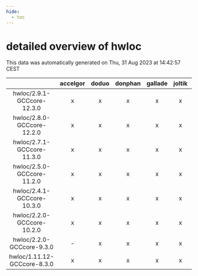 ```yaml
---
hide:
  - toc
---
```


detailed overview of hwloc
==========================


This data was automatically generated on Thu, 31 Aug 2023 at 14:42:57 CEST  

| |accelgor|doduo|donphan|gallade|joltik|skitty|swalot|victini|
| :---: | :---: | :---: | :---: | :---: | :---: | :---: | :---: | :---: |
|hwloc/2.9.1-GCCcore-12.3.0|x|x|x|x|x|x|x|x|
|hwloc/2.8.0-GCCcore-12.2.0|x|x|x|x|x|x|x|x|
|hwloc/2.7.1-GCCcore-11.3.0|x|x|x|x|x|x|x|x|
|hwloc/2.5.0-GCCcore-11.2.0|x|x|x|x|x|x|x|x|
|hwloc/2.4.1-GCCcore-10.3.0|x|x|x|x|x|x|x|x|
|hwloc/2.2.0-GCCcore-10.2.0|x|x|x|x|x|x|x|x|
|hwloc/2.2.0-GCCcore-9.3.0|-|x|x|x|x|x|x|x|
|hwloc/1.11.12-GCCcore-8.3.0|x|x|x|x|x|x|x|x|

